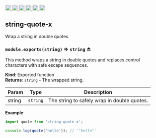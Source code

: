 <a
  href="https://travis-ci.org/Xotic750/string-quote-x"
  title="Travis status">
<img
  src="https://travis-ci.org/Xotic750/string-quote-x.svg?branch=master"
  alt="Travis status" height="18">
</a>
<a
  href="https://david-dm.org/Xotic750/string-quote-x"
  title="Dependency status">
<img src="https://david-dm.org/Xotic750/string-quote-x/status.svg"
  alt="Dependency status" height="18"/>
</a>
<a
  href="https://david-dm.org/Xotic750/string-quote-x?type=dev"
  title="devDependency status">
<img src="https://david-dm.org/Xotic750/string-quote-x/dev-status.svg"
  alt="devDependency status" height="18"/>
</a>
<a
  href="https://badge.fury.io/js/string-quote-x"
  title="npm version">
<img src="https://badge.fury.io/js/string-quote-x.svg"
  alt="npm version" height="18">
</a>
<a
  href="https://www.jsdelivr.com/package/npm/string-quote-x"
  title="jsDelivr hits">
<img src="https://data.jsdelivr.com/v1/package/npm/string-quote-x/badge?style=rounded"
  alt="jsDelivr hits" height="18">
</a>
<a
  href="https://bettercodehub.com/results/Xotic750/string-quote-x"
  title="bettercodehub score">
<img src="https://bettercodehub.com/edge/badge/Xotic750/string-quote-x?branch=master"
  alt="bettercodehub score" height="18">
</a>

<a name="module_string-quote-x"></a>

## string-quote-x

Wrap a string in double quotes.

<a name="exp_module_string-quote-x--module.exports"></a>

### `module.exports(string)` ⇒ <code>string</code> ⏏

This method wraps a string in double quotes and replaces control characters
with safe escape sequences.

**Kind**: Exported function  
**Returns**: <code>string</code> - The wrapped string.

| Param  | Type                | Description                                 |
| ------ | ------------------- | ------------------------------------------- |
| string | <code>string</code> | The string to safely wrap in double quotes. |

**Example**

```js
import quote from 'string-quote-x';

console.log(quote('hello')); // '"hello"'
```
